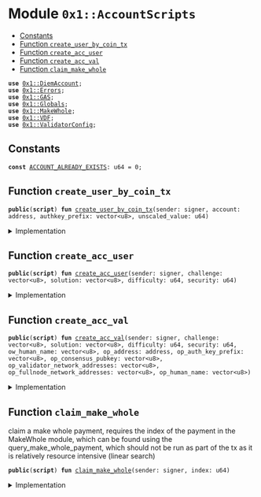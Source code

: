 
<a name="0x1_AccountScripts"></a>

# Module `0x1::AccountScripts`



-  [Constants](#@Constants_0)
-  [Function `create_user_by_coin_tx`](#0x1_AccountScripts_create_user_by_coin_tx)
-  [Function `create_acc_user`](#0x1_AccountScripts_create_acc_user)
-  [Function `create_acc_val`](#0x1_AccountScripts_create_acc_val)
-  [Function `claim_make_whole`](#0x1_AccountScripts_claim_make_whole)


<pre><code><b>use</b> <a href="DiemAccount.md#0x1_DiemAccount">0x1::DiemAccount</a>;
<b>use</b> <a href="../../../../../../move-stdlib/docs/Errors.md#0x1_Errors">0x1::Errors</a>;
<b>use</b> <a href="GAS.md#0x1_GAS">0x1::GAS</a>;
<b>use</b> <a href="Globals.md#0x1_Globals">0x1::Globals</a>;
<b>use</b> <a href="MakeWhole.md#0x1_MakeWhole">0x1::MakeWhole</a>;
<b>use</b> <a href="VDF.md#0x1_VDF">0x1::VDF</a>;
<b>use</b> <a href="ValidatorConfig.md#0x1_ValidatorConfig">0x1::ValidatorConfig</a>;
</code></pre>



<a name="@Constants_0"></a>

## Constants


<a name="0x1_AccountScripts_ACCOUNT_ALREADY_EXISTS"></a>



<pre><code><b>const</b> <a href="ol_account.md#0x1_AccountScripts_ACCOUNT_ALREADY_EXISTS">ACCOUNT_ALREADY_EXISTS</a>: u64 = 0;
</code></pre>



<a name="0x1_AccountScripts_create_user_by_coin_tx"></a>

## Function `create_user_by_coin_tx`



<pre><code><b>public</b>(<b>script</b>) <b>fun</b> <a href="ol_account.md#0x1_AccountScripts_create_user_by_coin_tx">create_user_by_coin_tx</a>(sender: signer, account: address, authkey_prefix: vector&lt;u8&gt;, unscaled_value: u64)
</code></pre>



<details>
<summary>Implementation</summary>


<pre><code><b>public</b>(<b>script</b>) <b>fun</b> <a href="ol_account.md#0x1_AccountScripts_create_user_by_coin_tx">create_user_by_coin_tx</a>(
    sender: signer,
    account: address,
    authkey_prefix: vector&lt;u8&gt;,
    unscaled_value: u64,
) {
    // check <b>if</b> the account already <b>exists</b>.
    <b>assert</b>(!<a href="DiemAccount.md#0x1_DiemAccount_exists_at">DiemAccount::exists_at</a>(account), <a href="../../../../../../move-stdlib/docs/Errors.md#0x1_Errors_invalid_state">Errors::invalid_state</a>(<a href="ol_account.md#0x1_AccountScripts_ACCOUNT_ALREADY_EXISTS">ACCOUNT_ALREADY_EXISTS</a>));

    // IMPORTANT: the human representation of a value is unscaled. The user which expects <b>to</b> send 10 coins, will input that <b>as</b> an unscaled_value. This <b>script</b> converts it <b>to</b> the Move internal scale by multiplying by COIN_SCALING_FACTOR.
    <b>let</b> value = unscaled_value * <a href="Globals.md#0x1_Globals_get_coin_scaling_factor">Globals::get_coin_scaling_factor</a>();
    <b>let</b> new_account_address = <a href="DiemAccount.md#0x1_DiemAccount_create_user_account_with_coin">DiemAccount::create_user_account_with_coin</a>(
        &sender,
        account,
        authkey_prefix,
        value,
    );

    // Check the account <b>exists</b> and the balance is 0
    <b>assert</b>(<a href="DiemAccount.md#0x1_DiemAccount_balance">DiemAccount::balance</a>&lt;<a href="GAS.md#0x1_GAS">GAS</a>&gt;(new_account_address) &gt; 0, 01);
}
</code></pre>



</details>

<a name="0x1_AccountScripts_create_acc_user"></a>

## Function `create_acc_user`



<pre><code><b>public</b>(<b>script</b>) <b>fun</b> <a href="ol_account.md#0x1_AccountScripts_create_acc_user">create_acc_user</a>(sender: signer, challenge: vector&lt;u8&gt;, solution: vector&lt;u8&gt;, difficulty: u64, security: u64)
</code></pre>



<details>
<summary>Implementation</summary>


<pre><code><b>public</b>(<b>script</b>) <b>fun</b> <a href="ol_account.md#0x1_AccountScripts_create_acc_user">create_acc_user</a>(
    sender: signer,
    challenge: vector&lt;u8&gt;,
    solution: vector&lt;u8&gt;,
    difficulty: u64,
    security: u64,
) {
    <b>let</b> new_account_address = <a href="DiemAccount.md#0x1_DiemAccount_create_user_account_with_proof">DiemAccount::create_user_account_with_proof</a>(
        &sender,
        &challenge,
        &solution,
        difficulty,
        security
    );

    // Check the account <b>exists</b> and the balance is 0
    <b>assert</b>(<a href="DiemAccount.md#0x1_DiemAccount_balance">DiemAccount::balance</a>&lt;<a href="GAS.md#0x1_GAS">GAS</a>&gt;(new_account_address) &gt; 0, 01);
}
</code></pre>



</details>

<a name="0x1_AccountScripts_create_acc_val"></a>

## Function `create_acc_val`



<pre><code><b>public</b>(<b>script</b>) <b>fun</b> <a href="ol_account.md#0x1_AccountScripts_create_acc_val">create_acc_val</a>(sender: signer, challenge: vector&lt;u8&gt;, solution: vector&lt;u8&gt;, difficulty: u64, security: u64, ow_human_name: vector&lt;u8&gt;, op_address: address, op_auth_key_prefix: vector&lt;u8&gt;, op_consensus_pubkey: vector&lt;u8&gt;, op_validator_network_addresses: vector&lt;u8&gt;, op_fullnode_network_addresses: vector&lt;u8&gt;, op_human_name: vector&lt;u8&gt;)
</code></pre>



<details>
<summary>Implementation</summary>


<pre><code><b>public</b>(<b>script</b>) <b>fun</b> <a href="ol_account.md#0x1_AccountScripts_create_acc_val">create_acc_val</a>(
    sender: signer,
    challenge: vector&lt;u8&gt;,
    solution: vector&lt;u8&gt;,
    difficulty: u64,
    security: u64,
    ow_human_name: vector&lt;u8&gt;,
    op_address: address,
    op_auth_key_prefix: vector&lt;u8&gt;,
    op_consensus_pubkey: vector&lt;u8&gt;,
    op_validator_network_addresses: vector&lt;u8&gt;,
    op_fullnode_network_addresses: vector&lt;u8&gt;,
    op_human_name: vector&lt;u8&gt;,
) {

  // check <b>if</b> this account <b>exists</b>
  <b>let</b> (new_account_address, _) = <a href="VDF.md#0x1_VDF_extract_address_from_challenge">VDF::extract_address_from_challenge</a>(&challenge);
  // <b>assert</b>(!<a href="DiemAccount.md#0x1_DiemAccount_exists_at">DiemAccount::exists_at</a>(new_account_address), <a href="../../../../../../move-stdlib/docs/Errors.md#0x1_Errors_invalid_state">Errors::invalid_state</a>(<a href="ol_account.md#0x1_AccountScripts_ACCOUNT_ALREADY_EXISTS">ACCOUNT_ALREADY_EXISTS</a>));


  <a href="DiemAccount.md#0x1_DiemAccount_create_validator_account_with_proof">DiemAccount::create_validator_account_with_proof</a>(
        &sender,
        &challenge,
        &solution,
        difficulty,
        security,
        ow_human_name,
        op_address,
        op_auth_key_prefix,
        op_consensus_pubkey,
        op_validator_network_addresses,
        op_fullnode_network_addresses,
        op_human_name,
    );

    // Check the account has the Validator role
    <b>assert</b>(<a href="ValidatorConfig.md#0x1_ValidatorConfig_is_valid">ValidatorConfig::is_valid</a>(new_account_address), 03);

    // Check the account <b>exists</b> and the balance is greater than 0
    <b>assert</b>(<a href="DiemAccount.md#0x1_DiemAccount_balance">DiemAccount::balance</a>&lt;<a href="GAS.md#0x1_GAS">GAS</a>&gt;(new_account_address) &gt; 0, 04);
}
</code></pre>



</details>

<a name="0x1_AccountScripts_claim_make_whole"></a>

## Function `claim_make_whole`

claim a make whole payment, requires the index of the payment
in the MakeWhole module, which can be found using the
query_make_whole_payment, which should not be run as part of
the tx as it is relatively resource intensive (linear search)


<pre><code><b>public</b>(<b>script</b>) <b>fun</b> <a href="ol_account.md#0x1_AccountScripts_claim_make_whole">claim_make_whole</a>(sender: signer, index: u64)
</code></pre>



<details>
<summary>Implementation</summary>


<pre><code><b>public</b>(<b>script</b>) <b>fun</b> <a href="ol_account.md#0x1_AccountScripts_claim_make_whole">claim_make_whole</a>(
    sender: signer,
    index: u64
) {
    <b>let</b> _ = <a href="MakeWhole.md#0x1_MakeWhole_claim_make_whole_payment">MakeWhole::claim_make_whole_payment</a>(&sender, index);
}
</code></pre>



</details>


[//]: # ("File containing references which can be used from documentation")
[ACCESS_CONTROL]: https://github.com/diem/dip/blob/main/dips/dip-2.md
[ROLE]: https://github.com/diem/dip/blob/main/dips/dip-2.md#roles
[PERMISSION]: https://github.com/diem/dip/blob/main/dips/dip-2.md#permissions
